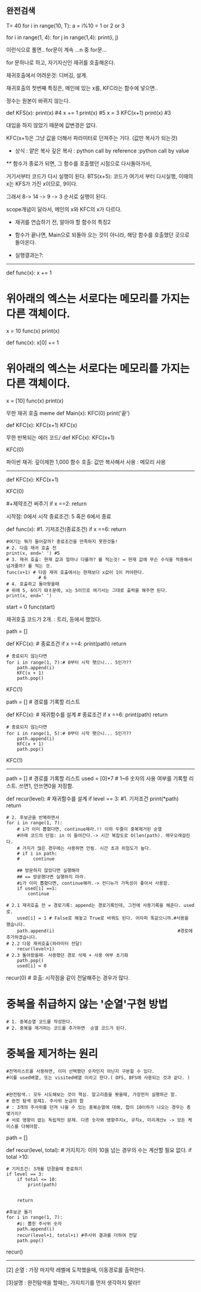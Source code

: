## 완전검색
T= 40
for i in range(10, T):
    a = i%10 = 1 or 2 or 3

for i in range(1, 4):
    for j in range(1,4):
        print(i, j)

이런식으로 풀면.. for문이 계속 ...n 중 for문...

for 문하나로 하고, 자기자신인 재귀를 호출해온다.

재귀호출에서 어려운것: 디버깅, 설계.

재귀호출의 첫번째 특징은,
메인에 있는 x를, KFC라는 함수에 넣으면..

정수는 원본이 바뀌지 않는다. 

def KFS(x):
    print(x)    #4
    x += 1
    print(x)    #5
x = 3
KFC(x+1)
print(x)    #3

대입을 하지 않았기 때문에 값변경은 없다.

KFC(x+1)은 그냥 값을 더해서 파라미터로 던져주는 거다. 
(값만 복사가 되는것)

+ 상식
: 얕은 복사 깊은 복사
: python call by reference
:python call by value



** 함수가 종료가 되면, 그 함수를 호출했던 시점으로 다시돌아가서, 

거기서부터 코드가 다시 실행이 된다.
BTS(x+5): 코드가 여기서 부터 다시실행,
이때의  x는 KFS가 가진 x이므로, 
9이다. 

그래서 8-> 14 -> 9 -> 3 순서로 실행이 된다. 

scope개념이 달라서, 메인의 x와 KFC의 x가 다르다.

* 재귀를 연습하기 전, 알아야 할 함수의 특징2
- 함수가 끝나면, Main으로 되돌아 오는 것이 아니라, 해당 함수를 호출했던 곳으로 돌아온다.

- 실행결과는?:
 
 
------------------------------------


def func(x):
    x += 1
# 위아래의 엑스는 서로다는 메모리를 가지는 다른 객체이다.

x = 10
func(x)
print(x)

def func(x):
    x[0] += 1
# 위아래의 엑스는 서로다는 메모리를 가지는 다른 객체이다.

x = [10]
func(x)
print(x)


무한 재귀 호출
meme
def Main(x):
    KFC(0)
    print('끝')


def KFC(x):
    KFC(x+1)
    KFC(x)

무한 반복되는 에러 코드/
def KFC(x):
    KFC(x+1)

KFC(0)

파이썬 재귀: 깊이제한 1,000
함수 호출: 값만 복사해서 사용 : 메모리 사용

------------------------------------------


def KFC(x):
    KFC(x+1)

KFC(0)

#+제약조건 써주기
    if x ==2:
        return


시작점: 0에서 시작
종료조건: 5 혹은 6에서 종료

def func(x):
    #1. 기저조건(종료조건)
    if x ==6:
        return

    #여기는 뭐가 들어갈까? 종료조건을 만족하지 못한것들!
    # 2. 다음 재귀 호출 전
    print(x, end=' ') #5
    # 3. 재귀 호출: 현재 값과 얼마나 다를까? 를 적는것! = 현재 값에 무슨 수식을 적용해서 넘겨줄까? 를 적는 것.
    func(x+1) # 다음 재귀 호출에서는 현재보다 x값이 1이 커야한다.
                # 6
    # 4. 호출하고 돌아왓을때
    # 위에 5, 6이기 땨ㅐ문에, x는 5이므로 여기서는 그대로 출력을 해주면 된다.
    print(x, end=' ')

start = 0
func(start)


재귀호출 코드가 2개. : 트리, 등에서 했었다.

path = []

def KFC(x):
    # 종료조건
    if x ==4:
        print(path)
        return

    # 종료되지 않는다면
    for i in range(1, 7):# 0부터 시작 햇으니... 5인가??
        path.append(i)
        KFC(x + 1)
        path.pop()

KFC(1)

path = [] # 경로를 기록할 리스트

def KFC(x): # 재귀함수를 설계
    # 종료조건
    if x ==6:
        print(path)
        return

    # 종료되지 않는다면
    for i in range(1, 5):# 0부터 시작 햇으니... 5인가??
        path.append(i)
        KFC(x + 1)
        path.pop()

KFC(1)


--------------------------------------

path = [] # 경로를 기록할 리스트
used = [0]*7 # 1~6 숫자의 사용 여부를 기록할 리스트. 쓰면1, 안쓰면0을 저장함.

def recur(level): # 재귀함수를 설계
    if level == 3:
        #1. 기저조건
        print(*path)
        return

    # 2. 후보군을 반복하면서
    for i in range(1, 7):
        # i가 이미 뽑혔다면, continue해라.!! 이하 두줄이 중복제거된 순열
        #아래 코드의 단점: in 이 들어간다.-> 시간 복잡도로 O(len(path). 매우오래걸린다.
        # 가지가 많은 경우에는 사용하면 안됨. 시간 초과 위험도가 높다.
        # if i in path:
        #     continue

        ## 방문하지 않았다면 실행해라
        ## == 방문했다면 실행하지 마라.
        #i가 이미 뽑혔다면, continue해라.-> 컨디뉴가 가독성이 좋아서 사용함.
        if used[i] ==1:
            continue

    # 2.1 재귀호출 전 = 경로기록: append는 경로기록인데, 그전에 사용기록을 해준다. used로.
        used[i] = 1 # False로 해놓고 True로 바꿔도 된다. 어차피 똑같으니까.#사용을 했습니다.
        path.append(i)                                              #경로에 추가하겠습니다.
    # 2.2 다음 재귀호출(파라미터 전달)
        recur(level+1)
    # 2.3 돌아왔을때- 사용했던 경로 삭제 + 사용 여부 초기화
        path.pop()
        used[i] = 0

recur(0)    # 호출: 시작점을 같이 전달해주는 경우가 많다.


# 중복을 취급하지 않는 '순열'구현 방법
    # 1. 중복순열 코드를 작성한다.
    # 2. 중복을 제거하는 코드를 추가하면  순열 코드가 된다.

# 중복을 제거하는 원리
    #전역리스트를 사용하면, 이미 선택했던 숫자인지 아닌지 구분할 수 있다.
    #이를 used배열, 또는 visited배열 이라고 한다.( DFS, BFS에 사용되는 것과 같다. )


    #완전탐색.: 모두 시도해보는 것이 핵심. 알고리즘을 봣을때, 가장먼저 실행하곤 함.
    # 완전 탐색 문제1. 주사위 눈금의 합
    # : 3개의 주사위를 던져 나올 수 있는 중복순열에 대해, 합이 10이하가 나오는 경우는 총몇가지?
    # 서로 영향이 없는 독립적인 문제. 다른 숫자와 영향주지x, 규칙x, 미리계산x -> 모든 케이스를 다해야함.

path = []

def recur(level, total):
    # 가지치기: 이미 10을 넘는 경우의 수는 계산할 필요 없다.
    if total >10:

    # 기저조건: 3개를 던졌을때 종료하기
    if level == 3:
        if total <= 10:
            print(path)


        return

    #후보군 돌기
    for i in range(1, 7):
        #i: 뽑힌 주사위 숫자
        path.append(i)
        recur(level+1, total+i) #주사위 결과를 더하여 전달
        path.pop()

recur()

---------------------------------------

 [2]
 순열 
 : 가장 마지막 레벨에 도착했을때, 이동경로를 출력한다. 


[3]설명
 : 완전탐색을 할때는, 가지치기를 먼저 생각하지 말라!!